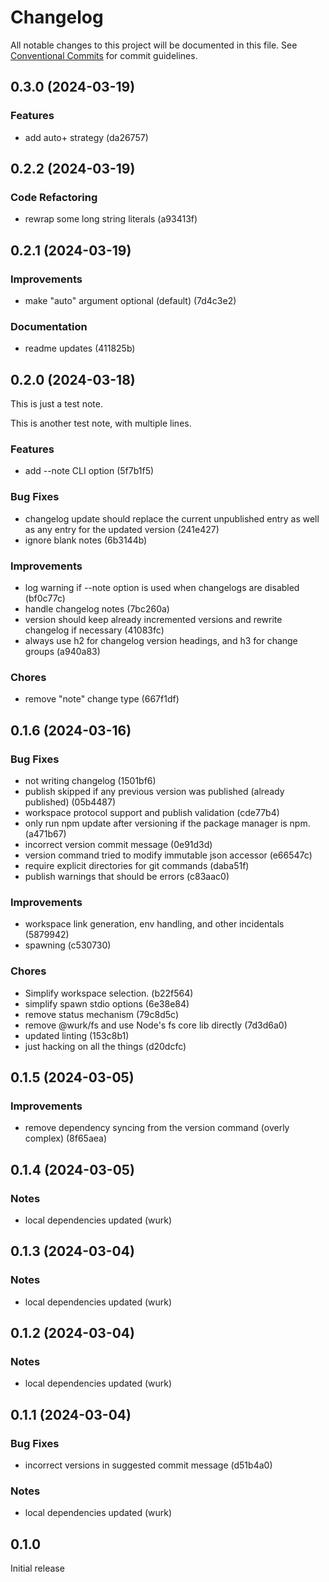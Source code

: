 # Changelog

All notable changes to this project will be documented in this file.
See [Conventional Commits](https://conventionalcommits.org) for commit guidelines.

## 0.3.0 (2024-03-19)

### Features

- add auto+ strategy (da26757)

## 0.2.2 (2024-03-19)

### Code Refactoring

- rewrap some long string literals (a93413f)

## 0.2.1 (2024-03-19)

### Improvements

- make "auto" argument optional (default) (7d4c3e2)

### Documentation

- readme updates (411825b)

## 0.2.0 (2024-03-18)

This is just a test note.

This is another test note,
with multiple lines.

### Features

- add --note CLI option (5f7b1f5)

### Bug Fixes

- changelog update should replace the current unpublished entry as well as any entry for the updated version (241e427)
- ignore blank notes (6b3144b)

### Improvements

- log warning if --note option is used when changelogs are disabled (bf0c77c)
- handle changelog notes (7bc260a)
- version should keep already incremented versions and rewrite changelog if necessary (41083fc)
- always use h2 for changelog version headings, and h3 for change groups (a940a83)

### Chores

- remove "note" change type (667f1df)

## 0.1.6 (2024-03-16)

### Bug Fixes

- not writing changelog (1501bf6)
- publish skipped if any previous version was published (already published) (05b4487)
- workspace protocol support and publish validation (cde77b4)
- only run npm update after versioning if the package manager is npm. (a471b67)
- incorrect version commit message (0e91d3d)
- version command tried to modify immutable json accessor (e66547c)
- require explicit directories for git commands (daba51f)
- publish warnings that should be errors (c83aac0)

### Improvements

- workspace link generation, env handling, and other incidentals (5879942)
- spawning (c530730)

### Chores

- Simplify workspace selection. (b22f564)
- simplify spawn stdio options (6e38e84)
- remove status mechanism (79c8d5c)
- remove @wurk/fs and use Node's fs core lib directly (7d3d6a0)
- updated linting (153c8b1)
- just hacking on all the things (d20dcfc)

## 0.1.5 (2024-03-05)

### Improvements

- remove dependency syncing from the version command (overly complex) (8f65aea)

## 0.1.4 (2024-03-05)

### Notes

- local dependencies updated (wurk)

## 0.1.3 (2024-03-04)

### Notes

- local dependencies updated (wurk)

## 0.1.2 (2024-03-04)

### Notes

- local dependencies updated (wurk)

## 0.1.1 (2024-03-04)

### Bug Fixes

- incorrect versions in suggested commit message (d51b4a0)

### Notes

- local dependencies updated (wurk)

## 0.1.0

Initial release
